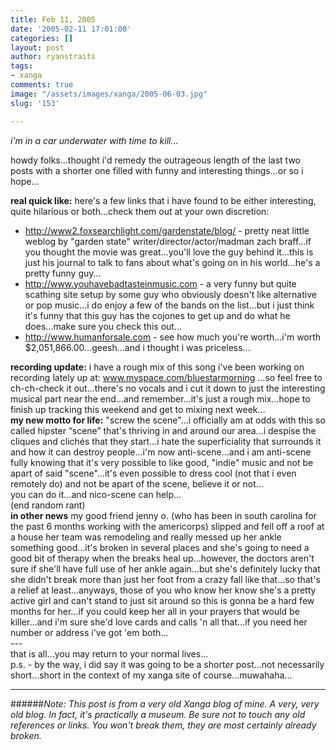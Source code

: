 ```yaml
---
title: Feb 11, 2005
date: '2005-02-11 17:01:00'
categories: []
layout: post
author: ryanstraits
tags:
- xanga
comments: true
image: "/assets/images/xanga/2005-06-03.jpg"
slug: '153'

---
```

<em>i'm in a car underwater with time to kill...</em>

<!-- break -->

howdy folks...thought i'd remedy the outrageous length of the last two posts with a shorter one filled with funny and interesting things...or so i hope...

<strong>real quick like:</strong> here's a few links that i have found to be either interesting, quite hilarious or both...check them out at your own discretion:
<ul type="disc">
	<li class="MsoNormal" style="margin:0;"><a href="http://www2.foxsearchlight.com/gardenstate/blog/" target="_new">http://www2.foxsearchlight.com/gardenstate/blog/</a> - pretty neat little weblog by "garden state" writer/director/actor/madman zach braff...if you thought the movie was great...you'll love the guy behind it...this is just his journal to talk to fans about what's going on in his world...he's a pretty funny guy...</li>
	<li class="MsoNormal" style="margin:0;"><a href="http://www.youhavebadtasteinmusic.com/" target="_new">http://www.youhavebadtasteinmusic.com</a> - a very funny but quite scathing site setup by some guy who obviously doesn't like alternative or pop music...i do enjoy a few of the bands on the list...but i just think it's funny that this guy has the cojones to get up and do what he does...make sure you check this out...</li>
	<li class="MsoNormal" style="margin:0;"><a href="http://www.humanforsale.com/" target="_new">http://www.humanforsale.com</a> - see how much you're worth...i'm worth $2,051,866.00...geesh...and i thought i was priceless...</li>
</ul>
<p style="margin:0;"><strong>recording update:</strong> i have a rough mix of this song i've been working on recording lately up at: <a href="http://www.myspace.com/bluestarmorning" target="_new">www.myspace.com/bluestarmorning</a> ...so feel free to ch-ch-check it out...there's no vocals and i cut it down to just the interesting musical part near the end...and remember...it's just a rough mix...hope to finish up tracking this weekend and get to mixing next week...</p>
<p style="margin:0;"><strong>my new motto for life:</strong> "screw the scene"...i officially am at odds with this so called hipster “scene” that's thriving in and around our area...i despise the cliques and clichés that they start...i hate the superficiality that surrounds it and how it can destroy people...i'm now anti-scene...and i am anti-scene fully knowing that it's very possible to like good, "indie" music and not be apart of said "scene"...it's even possible to dress cool (not that i even remotely do) and not be apart of the scene, believe it or not...</p>
<p style="margin:0;"></p>
<p style="margin:0;">you can do it...and nico-scene can help...</p>
<p style="margin:0;"></p>
<p style="margin:0;">(end random rant)</p>
<p style="margin:0;"></p>
<p style="margin:0;"><strong>in other news</strong> my good friend jenny o. (who has been in south carolina for the past 6 months working with the americorps) slipped and fell off a roof at a house her team was remodeling and really messed up her ankle something good...it's broken in several places and she's going to need a good bit of therapy when the breaks heal up...however, the doctors aren't sure if she'll have full use of her ankle again...but she's definitely lucky that she didn't break more than just her foot from a crazy fall like that...so that's a relief at least...anyways, those of you who know her know she's a pretty active girl and can't stand to just sit around so this is gonna be a hard few months for her...if you could keep her all in your prayers that would be killer...and i'm sure she'd love cards and calls 'n all that...if you need her number or address i've got 'em both...</p>
<p style="margin:0;"></p>
<p style="margin:0;">---</p>
<p style="margin:0;"></p>
<p style="margin:0;">that is all...you may return to your normal lives...</p>
p.s. - by the way, i did say it was going to be a short<em>er </em>post...not necessarily short...short in the context of my xanga site of course...muwahaha...

---

######*Note: This post is from a very old Xanga blog of mine. A very, very old blog. In fact, it's practically a museum. Be sure not to touch any old references or links. You won't break them, they are most certainly already broken.*